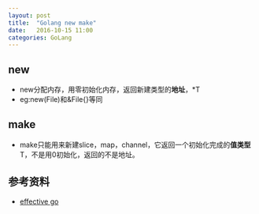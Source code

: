 ```yaml
---
layout: post
title:  "Golang new make"
date:   2016-10-15 11:00
categories: GoLang
---
```


## new
+ new分配内存，用零初始化内存，返回新建类型的<b>地址</b>，*T
+ eg:new(File)和&File{}等同

## make
+ make只能用来新建slice，map，channel，它返回一个初始化完成的<b>值类型</b>T，不是用0初始化，返回的不是地址。

## 参考资料
+ [effective go](https://golang.org/doc/effective_go.html)
